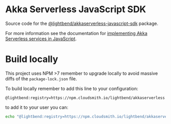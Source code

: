# Akka Serverless JavaScript SDK

Source code for the [@lightbend/akkaserverless-javascript-sdk](https://www.npmjs.com/package/@lightbend/akkaserverless-javascript-sdk) package.

For more information see the documentation for [implementing Akka Serverless services in JavaScript](https://developer.lightbend.com/docs/akka-serverless/javascript/).

# Build locally

This project uses NPM >7 remember to upgrade locally to avoid massive diffs of the `package-lock.json` file.

To build locally remember to add this line to your configuration:
```
@lightbend:registry=https://npm.cloudsmith.io/lightbend/akkaserverless
```

to add it to your user you can:
```bash
echo "@lightbend:registry=https://npm.cloudsmith.io/lightbend/akkaserverless" >> ~/.npmrc
```
